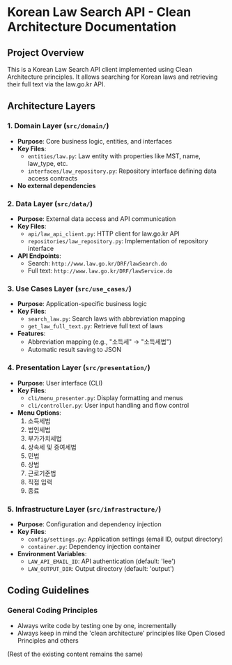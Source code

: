 # Korean Law Search API - Clean Architecture Documentation

## Project Overview
This is a Korean Law Search API client implemented using Clean Architecture principles. It allows searching for Korean laws and retrieving their full text via the law.go.kr API.

## Architecture Layers

### 1. Domain Layer (`src/domain/`)
- **Purpose**: Core business logic, entities, and interfaces
- **Key Files**:
  - `entities/law.py`: Law entity with properties like MST, name, law_type, etc.
  - `interfaces/law_repository.py`: Repository interface defining data access contracts
- **No external dependencies**

### 2. Data Layer (`src/data/`)
- **Purpose**: External data access and API communication
- **Key Files**:
  - `api/law_api_client.py`: HTTP client for law.go.kr API
  - `repositories/law_repository.py`: Implementation of repository interface
- **API Endpoints**:
  - Search: `http://www.law.go.kr/DRF/lawSearch.do`
  - Full text: `http://www.law.go.kr/DRF/lawService.do`

### 3. Use Cases Layer (`src/use_cases/`)
- **Purpose**: Application-specific business logic
- **Key Files**:
  - `search_law.py`: Search laws with abbreviation mapping
  - `get_law_full_text.py`: Retrieve full text of laws
- **Features**:
  - Abbreviation mapping (e.g., "소득세" → "소득세법")
  - Automatic result saving to JSON

### 4. Presentation Layer (`src/presentation/`)
- **Purpose**: User interface (CLI)
- **Key Files**:
  - `cli/menu_presenter.py`: Display formatting and menus
  - `cli/controller.py`: User input handling and flow control
- **Menu Options**:
  1. 소득세법
  2. 법인세법
  3. 부가가치세법
  4. 상속세 및 증여세법
  5. 민법
  6. 상법
  7. 근로기준법
  8. 직접 입력
  0. 종료

### 5. Infrastructure Layer (`src/infrastructure/`)
- **Purpose**: Configuration and dependency injection
- **Key Files**:
  - `config/settings.py`: Application settings (email ID, output directory)
  - `container.py`: Dependency injection container
- **Environment Variables**:
  - `LAW_API_EMAIL_ID`: API authentication (default: 'lee')
  - `LAW_OUTPUT_DIR`: Output directory (default: 'output')

## Coding Guidelines

### General Coding Principles
- Always write code by testing one by one, incrementally
- Always keep in mind the 'clean architecture' principles like Open Closed Principles and others

(Rest of the existing content remains the same)